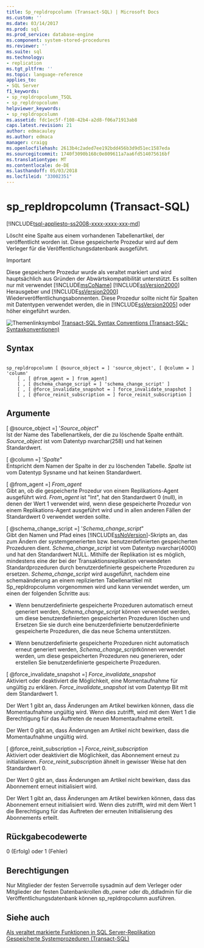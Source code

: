 ```yaml
---
title: Sp_repldropcolumn (Transact-SQL) | Microsoft Docs
ms.custom: ''
ms.date: 03/14/2017
ms.prod: sql
ms.prod_service: database-engine
ms.component: system-stored-procedures
ms.reviewer: ''
ms.suite: sql
ms.technology:
- replication
ms.tgt_pltfrm: ''
ms.topic: language-reference
applies_to:
- SQL Server
f1_keywords:
- sp_repldropcolumn_TSQL
- sp_repldropcolumn
helpviewer_keywords:
- sp_repldropcolumn
ms.assetid: fdc1ec5f-f108-42b4-a2d8-f06a71913ab8
caps.latest.revision: 21
author: edmacauley
ms.author: edmaca
manager: craigg
ms.openlocfilehash: 2613b4c2aded7ee192bdd456b3d9d51ec1587eda
ms.sourcegitcommit: 1740f3090b168c0e809611a7aa6fd514075616bf
ms.translationtype: MT
ms.contentlocale: de-DE
ms.lasthandoff: 05/03/2018
ms.locfileid: "33002351"
---
```

# <a name="sprepldropcolumn-transact-sql"></a>sp_repldropcolumn (Transact-SQL)
[!INCLUDE[tsql-appliesto-ss2008-xxxx-xxxx-xxx-md](../../includes/tsql-appliesto-ss2008-xxxx-xxxx-xxx-md.md)]

  Löscht eine Spalte aus einem vorhandenen Tabellenartikel, der veröffentlicht worden ist. Diese gespeicherte Prozedur wird auf dem Verleger für die Veröffentlichungsdatenbank ausgeführt.  
  
> [!IMPORTANT]  
>  Diese gespeicherte Prozedur wurde als veraltet markiert und wird hauptsächlich aus Gründen der Abwärtskompatibilität unterstützt. Es sollten nur mit verwendet [!INCLUDE[msCoName](../../includes/msconame-md.md)] [!INCLUDE[ssVersion2000](../../includes/ssversion2000-md.md)] Herausgeber und [!INCLUDE[ssVersion2000](../../includes/ssversion2000-md.md)] Wiederveröffentlichungsabonnenten. Diese Prozedur sollte nicht für Spalten mit Datentypen verwendet werden, die in [!INCLUDE[ssVersion2005](../../includes/ssversion2005-md.md)] oder höher eingeführt wurden.  
  
 ![Themenlinksymbol](../../database-engine/configure-windows/media/topic-link.gif "Topic link icon") [Transact-SQL Syntax Conventions (Transact-SQL-Syntaxkonventionen)](../../t-sql/language-elements/transact-sql-syntax-conventions-transact-sql.md)  
  
## <a name="syntax"></a>Syntax  
  
```  
  
sp_repldropcolumn [ @source_object = ] 'source_object', [ @column = ] 'column'   
    [ , [ @from_agent = ] from_agent]   
    [ , [ @schema_change_script = ] 'schema_change_script' ]   
    [ , [ @force_invalidate_snapshot = ] force_invalidate_snapshot ]   
    [ , [ @force_reinit_subscription = ] force_reinit_subscription ]   
```  
  
## <a name="arguments"></a>Argumente  
 [ @source_object =] '*Source_object*"  
 Ist der Name des Tabellenartikels, der die zu löschende Spalte enthält. *Source_object* ist vom Datentyp nvarchar(258) und hat keinen Standardwert.  
  
 [ @column =] '*Spalte*"  
 Entspricht dem Namen der Spalte in der zu löschenden Tabelle. *Spalte* ist vom Datentyp Sysname und hat keinen Standardwert.  
  
 [ @from_agent =] *From_agent*  
 Gibt an, ob die gespeicherte Prozedur von einem Replikations-Agent ausgeführt wird. *From_agent* ist "Int", hat den Standardwert 0 (null), in denen der Wert 1 verwendet wird, wenn diese gespeicherte Prozedur von einem Replikations-Agent ausgeführt wird und in allen anderen Fällen der Standardwert 0 verwendet werden sollte.  
  
 [ @schema_change_script =] '*Schema_change_script*"  
 Gibt den Namen und Pfad eines [!INCLUDE[ssNoVersion](../../includes/ssnoversion-md.md)]-Skripts an, das zum Ändern der systemgenerierten bzw. benutzerdefinierten gespeicherten Prozeduren dient. *Schema_change_script* ist vom Datentyp nvarchar(4000) und hat den Standardwert NULL. Mithilfe der Replikation ist es möglich, mindestens eine der bei der Transaktionsreplikation verwendeten Standardprozeduren durch benutzerdefinierte gespeicherte Prozeduren zu ersetzen. *Schema_change_script* wird ausgeführt, nachdem eine schemaänderung an einem replizierten Tabellenartikel mit Sp_repldropcolumn vorgenommen wird und kann verwendet werden, um einen der folgenden Schritte aus:  
  
-   Wenn benutzerdefinierte gespeicherte Prozeduren automatisch erneut generiert werden, *Schema_change_script* können verwendet werden, um diese benutzerdefinierten gespeicherten Prozeduren löschen und Ersetzen Sie sie durch eine benutzerdefinierte benutzerdefinierte gespeicherte Prozeduren, die das neue Schema unterstützen.  
  
-   Wenn benutzerdefinierte gespeicherte Prozeduren nicht automatisch erneut generiert werden, *Schema_change_script*können verwendet werden, um diese gespeicherten Prozeduren neu generieren, oder erstellen Sie benutzerdefinierte gespeicherte Prozeduren.  
  
 [ @force_invalidate_snapshot =] *Force_invalidate_snapshot*  
 Aktiviert oder deaktiviert die Möglichkeit, eine Momentaufnahme für ungültig zu erklären. *Force_invalidate_snapshot* ist vom Datentyp Bit mit dem Standardwert 1.  
  
 Der Wert 1 gibt an, dass Änderungen am Artikel bewirken können, dass die Momentaufnahme ungültig wird. Wenn dies zutrifft, wird mit dem Wert 1 die Berechtigung für das Auftreten de neuen Momentaufnahme erteilt.  
  
 Der Wert 0 gibt an, dass Änderungen am Artikel nicht bewirken, dass die Momentaufnahme ungültig wird.  
  
 [ @force_reinit_subscription =] *Force_reinit_subscription*  
 Aktiviert oder deaktiviert die Möglichkeit, das Abonnement erneut zu initialisieren. *Force_reinit_subscription* ähnelt in gewisser Weise hat den Standardwert 0.  
  
 Der Wert 0 gibt an, dass Änderungen am Artikel nicht bewirken, dass das Abonnement erneut initialisiert wird.  
  
 Der Wert 1 gibt an, dass Änderungen am Artikel bewirken können, dass das Abonnement erneut initialisiert wird. Wenn dies zutrifft, wird mit dem Wert 1 die Berechtigung für das Auftreten der erneuten Initialisierung des Abonnements erteilt.  
  
## <a name="return-code-values"></a>Rückgabecodewerte  
 0 (Erfolg) oder 1 (Fehler)  
  
## <a name="permissions"></a>Berechtigungen  
 Nur Mitglieder der festen Serverrolle sysadmin auf dem Verleger oder Mitglieder der festen Datenbankrollen db_owner oder db_ddladmin für die Veröffentlichungsdatenbank können sp_repldropcolumn ausführen.  
  
## <a name="see-also"></a>Siehe auch  
 [Als veraltet markierte Funktionen in SQL Server-Replikation](../../relational-databases/replication/deprecated-features-in-sql-server-replication.md)   
 [Gespeicherte Systemprozeduren &#40;Transact-SQL&#41;](../../relational-databases/system-stored-procedures/system-stored-procedures-transact-sql.md)  
  
  
